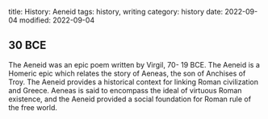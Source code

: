 title: History: Aeneid
tags: history, writing
category: history
date: 2022-09-04
modified: 2022-09-04


 30 BCE
-
The Aeneid was an epic
poem written by Virgil, 70-
19 BCE.
 The Aeneid is a
Homeric epic which relates the story of Aeneas, the son of Anchises of
Troy. The Aeneid provides a historical context for linking Roman
civilization and Greece. Aeneas is said to encompass the ideal of
virtuous Roman existence, and the Aeneid provided a social
foundation for Roman rule of the free world.




